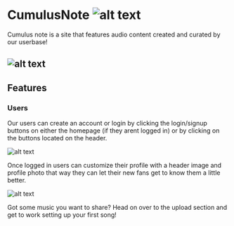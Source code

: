 [logo]: https://cdn2.iconfinder.com/data/icons/minimalism/512/soundcloud.png

# CumulusNote ![alt text][logo]

Cumulus note is a site that features audio content created and curated by our userbase!

![alt text](https://i.imgur.com/WETz7D0.jpg)
---
## Features

### Users

Our users can create an account or login by clicking the login/signup buttons on
 either the homepage (if they arent logged in) or by clicking on the buttons 
 located on the header.

![alt text](http://g.recordit.co/6ds0NNMiaT.gif)



Once logged in users can customize their profile with a header image and profile photo
that way they can let their new fans get to know them a little better. 

![alt text](http://g.recordit.co/AsH25FBboF.gif)

Got some music you want to share? Head on over to the upload section and get to 
work setting up your first song!

